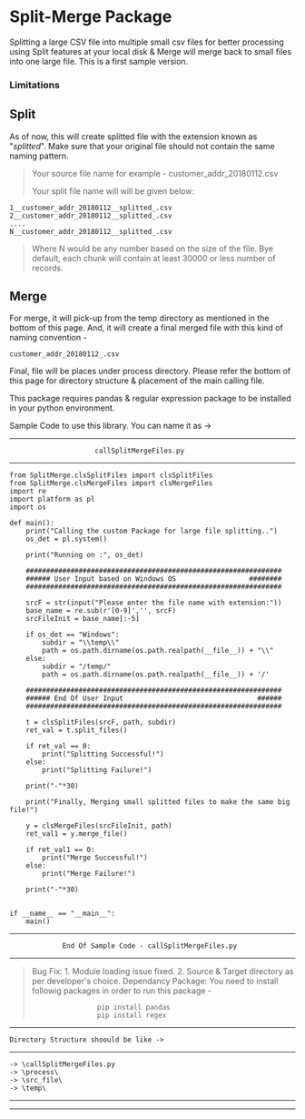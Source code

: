 # Split-Merge Package

Splitting a large CSV file into multiple small csv files for better processing using Split features at your local disk & Merge will merge back to small files into one large file. This is a first sample version. 

### Limitations

## Split

As of now, this will create splitted file with the extension known as "_splitted_". Make sure that your original file should not contain the same naming pattern.

> Your source file name for example - customer_addr_20180112.csv
>
> Your split file name will will be given below: 

    1__customer_addr_20180112__splitted_.csv
    2__customer_addr_20180112__splitted_.csv
    ....
    N__customer_addr_20180112__splitted_.csv
	
> Where N would be any number based on the size of the file.
> Bye default, each chunk will contain at least 30000 or less number of records.

## Merge

For merge, it will pick-up from the temp directory as mentioned in the bottom of this page. And, it will create a final merged file with this kind of naming convention -

    customer_addr_20180112_.csv
	
Final, file will be places under process directory. Please refer the bottom of this page for directory structure & placement of the main calling file.

This package requires pandas & regular expression package to be installed in your python environment.

Sample Code to use this library. You can name it as -> 

------------------------------------------------------------------------------------------
                         callSplitMergeFiles.py
------------------------------------------------------------------------------------------

    from SplitMerge.clsSplitFiles import clsSplitFiles
    from SplitMerge.clsMergeFiles import clsMergeFiles
    import re
    import platform as pl
    import os
    
    def main():
        print("Calling the custom Package for large file splitting..")
        os_det = pl.system()
    
        print("Running on :", os_det)
    
        ###############################################################
        ###### User Input based on Windows OS                  ########
        ###############################################################
    
        srcF = str(input("Please enter the file name with extension:"))
        base_name = re.sub(r'[0-9]','', srcF)
        srcFileInit = base_name[:-5]
    
        if os_det == "Windows":
            subdir = "\\temp\\"
            path = os.path.dirname(os.path.realpath(__file__)) + "\\"
        else:
            subdir = "/temp/"
            path = os.path.dirname(os.path.realpath(__file__)) + '/'
    
        ###############################################################
        ###### End Of User Input                                 ######
        ###############################################################
    
        t = clsSplitFiles(srcF, path, subdir)
        ret_val = t.split_files()
    
        if ret_val == 0:
            print("Splitting Successful!")
        else:
            print("Splitting Failure!")
    
        print("-"*30)
    
        print("Finally, Merging small splitted files to make the same big file!")
    
        y = clsMergeFiles(srcFileInit, path)
        ret_val1 = y.merge_file()
    
        if ret_val1 == 0:
            print("Merge Successful!")
        else:
            print("Merge Failure!")
    
        print("-"*30)
    
    
    if __name__ == "__main__":
        main()
		
------------------------------------------------------------------------------------------
                 End Of Sample Code - callSplitMergeFiles.py
------------------------------------------------------------------------------------------

> Bug Fix: 1. Module loading issue fixed.
>          2. Source & Target directory as per developer's choice.
> Dependancy Package: You need to install followig packages in order to run this package -
>
>                     pip install pandas
>                     pip install regex
------------------------------------------------------------------------------------------
    Directory Structure shoould be like ->
------------------------------------------------------------------------------------------
    -> \callSplitMergeFiles.py
    -> \process\
    -> \src_file\
    -> \temp\
------------------------------------------------------------------------------------------
------------------------------------------------------------------------------------------
